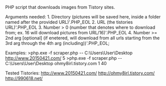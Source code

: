 PHP script that downloads images from Tistory sites.

Arguments needed:
    1. Directory (pictures will be saved here, inside a folder named after the provided URL)'.PHP_EOL
    2. URL (the tistories URL)'.PHP_EOL
    3. Number > 0 (number that denotes where to download from; ex. 16 will download pictures from URL/16)'.PHP_EOL
    4. Number >= 2nd arg [optional] (if enetered, will download from all urls starting from the 3rd arg through the 4th arg (including))'.PHP_EOL;

Examples:
    >php.exe -f scraper.php -- C:\Users\User\Desktop http://www.20150421.com/ 5
    >php.exe -f scraper.php -- C:\Users\User\Desktop ohmy8irl.tistory.com 1 40


Tested Tistories:
    http://www.20150421.com/
    http://ohmy8irl.tistory.com/
    http://990618.net/
